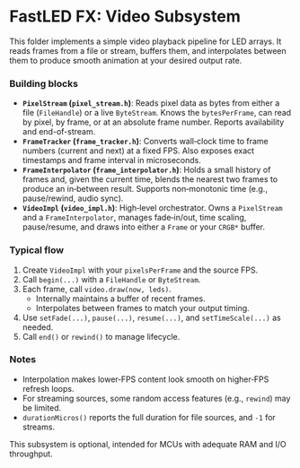 # FastLED FX: Video Subsystem

This folder implements a simple video playback pipeline for LED arrays. It reads frames from a file or stream, buffers them, and interpolates between them to produce smooth animation at your desired output rate.

### Building blocks
- **`PixelStream` (`pixel_stream.h`)**: Reads pixel data as bytes from either a file (`FileHandle`) or a live `ByteStream`. Knows the `bytesPerFrame`, can read by pixel, by frame, or at an absolute frame number. Reports availability and end-of-stream.
- **`FrameTracker` (`frame_tracker.h`)**: Converts wall‑clock time to frame numbers (current and next) at a fixed FPS. Also exposes exact timestamps and frame interval in microseconds.
- **`FrameInterpolator` (`frame_interpolator.h`)**: Holds a small history of frames and, given the current time, blends the nearest two frames to produce an in‑between result. Supports non‑monotonic time (e.g., pause/rewind, audio sync).
- **`VideoImpl` (`video_impl.h`)**: High‑level orchestrator. Owns a `PixelStream` and a `FrameInterpolator`, manages fade‑in/out, time scaling, pause/resume, and draws into either a `Frame` or your `CRGB*` buffer.

### Typical flow
1. Create `VideoImpl` with your `pixelsPerFrame` and the source FPS.
2. Call `begin(...)` with a `FileHandle` or `ByteStream`.
3. Each frame, call `video.draw(now, leds)`.
   - Internally maintains a buffer of recent frames.
   - Interpolates between frames to match your output timing.
4. Use `setFade(...)`, `pause(...)`, `resume(...)`, and `setTimeScale(...)` as needed.
5. Call `end()` or `rewind()` to manage lifecycle.

### Notes
- Interpolation makes lower‑FPS content look smooth on higher‑FPS refresh loops.
- For streaming sources, some random access features (e.g., `rewind`) may be limited.
- `durationMicros()` reports the full duration for file sources, and `-1` for streams.

This subsystem is optional, intended for MCUs with adequate RAM and I/O throughput.